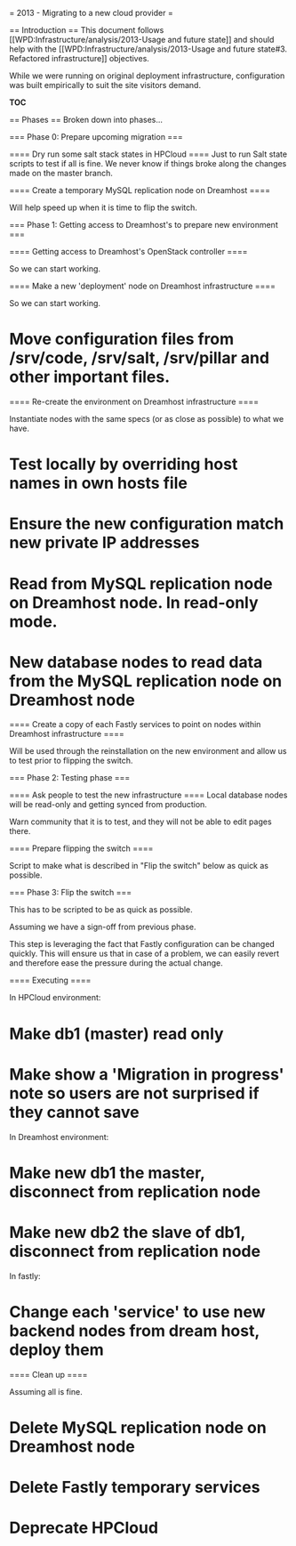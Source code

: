 = 2013 - Migrating to a new cloud provider =

== Introduction ==
This document follows [[WPD:Infrastructure/analysis/2013-Usage and future state]] and should help with the [[WPD:Infrastructure/analysis/2013-Usage and future state#3. Refactored infrastructure]] objectives.

While we were running on original deployment infrastructure, configuration was built empirically to suit the site visitors demand. 

__TOC__

== Phases ==
Broken down into phases...


=== Phase 0: Prepare upcoming migration ===

==== Dry run some salt stack states in HPCloud ====
Just to run Salt state scripts to test if all is fine. We never know if things broke along the changes made on the master branch.

==== Create a temporary MySQL replication node on Dreamhost ====

Will help speed up when it is time to flip the switch.


===  Phase 1: Getting access to Dreamhost's to prepare new environment ===

==== Getting access to Dreamhost's OpenStack controller ====

So we can start working.


==== Make a new 'deployment' node on Dreamhost infrastructure ====

So we can start working.

# Move configuration files from /srv/code, /srv/salt, /srv/pillar and other important files.

==== Re-create the environment on Dreamhost infrastructure ====

Instantiate nodes with the same specs (or as close as possible) to what we have.

# Test locally by overriding host names in own hosts file
# Ensure the new configuration match new private IP addresses
# Read from MySQL replication node on Dreamhost node. In read-only mode.
# New database nodes to read data from the MySQL replication node on Dreamhost node


==== Create a copy of each Fastly services to point on nodes within Dreamhost infrastructure ====

Will be used through the reinstallation on the new environment and allow us to test prior to flipping the switch.



=== Phase 2: Testing phase ===

==== Ask people to test the new infrastructure  ====
Local database nodes will be read-only and getting synced from production.

Warn community that it is to test, and they will not be able to edit pages there.

==== Prepare flipping the switch ====

Script to make what is described in "Flip the switch" below as quick as possible.


=== Phase 3: Flip the switch ===

This has to be scripted to be as quick as possible.

Assuming we have a sign-off from previous phase.

This step is leveraging the fact that Fastly configuration can be changed quickly. This will ensure us that in case of a problem, we can easily revert and therefore ease the pressure during the actual change.

==== Executing ====

In HPCloud environment:
# Make db1 (master) read only
# Make show a 'Migration in progress' note so users are not surprised if they cannot save

In Dreamhost environment:
# Make new db1 the master, disconnect from replication node 
# Make new db2 the slave of db1, disconnect from replication node

In fastly:
# Change each 'service' to use new backend nodes from dream host, deploy them


==== Clean up ====

Assuming all is fine.

# Delete MySQL replication node on Dreamhost node 
# Delete Fastly temporary services
# Deprecate HPCloud